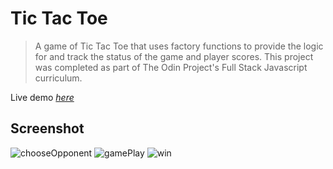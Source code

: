 # Tic Tac Toe
> A game of Tic Tac Toe that uses factory functions to provide the logic for and track the status of the game and player scores. This project was completed as part of The Odin Project's Full Stack Javascript curriculum.

Live demo [_here_](https://cynthem.github.io/Tic-tac-toe/)

## Screenshot
![chooseOpponent](https://user-images.githubusercontent.com/96557009/183224924-246d08b0-d949-45e1-adc9-48d5d86262ad.png)
![gamePlay](https://user-images.githubusercontent.com/96557009/183224927-63791a24-02c5-4c69-8a14-e3f9f53586c6.png)
![win](https://user-images.githubusercontent.com/96557009/183224929-79616875-bd9d-44cd-bf6b-cf13d4b4f1d9.png)

